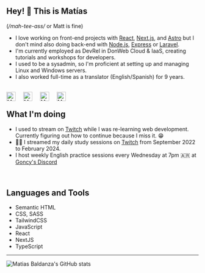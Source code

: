 ## Hey! 👋 This is Matías

\(_/mah-tee-ass/_ or Matt is fine\)

- I love working on front-end projects with [React](https://react.dev), [Next.js](https://nextjs.org/), and [Astro](https://astro.build/) but I don't mind also doing back-end with [Node.js](https://nodejs.org/), [Express](https://expressjs.com) or [Laravel](https://laravel.com/).
- I'm currently employed as DevRel in DonWeb Cloud & IaaS, creating tutorials and workshops for developers.
- I used to be a sysadmin, so I'm proficient at setting up and managing Linux and Windows servers.
- I also worked full-time as a translator (English/Spanish) for 9 years.

<br/>

<a href="https://twitter.com/matiasbaldanza">
<img align="left" alt="Matias Baldanza - Twitter" width="24px" src="https://icongr.am/fontawesome/twitter.svg?size=128&color=5095F0" style="margin-right: 20px;" />
</a>
<a href="https://linkedin.com/in/matiasbaldanza/">
<img align="left" alt="Matias Baldanza - LinkedIn" width="24px" src="https://icongr.am/fontawesome/linkedin.svg?size=128&color=5095F0" style="margin-right: 20px;" />
</a>
<a href="https://youtube.com/@Matiasbaldanza_dev">
<img align="left" alt="Matias Baldanza - YouTube" width="24px" src="https://icongr.am/fontawesome/youtube.svg?size=128&color=5095F0" style="margin-right: 20px;" />
</a>
<a href="https://twitch.gonzalopozzo.com">
<img align="left" alt="Matias Baldanza - Twitch" width="24px" src="https://icongr.am/fontawesome/twitch.svg?size=128&color=5095F0" style="margin-right: 20px;" />
</a>

<br />

## What I'm doing

- I used to stream on [Twitch](https://twitch.tv/matiasbaldanza) while I was re-learning web development. Currently figuring out how to continue because I miss it. 😁
- 👨‍💻 I streamed my daily study sessions on [Twitch](https://twitch.tv/matiasbaldanza) from September 2022 to February 2024.
- I host weekly English practice sessions every Wednesday at 7pm 🇦🇷 at [Goncy's Discord](https://discord.goncy.dev)

<br />

## Languages and Tools

- Semantic HTML
- CSS, SASS
- TailwindCSS
- JavaScript
- React
- NextJS
- TypeScript

---

![Matias Baldanza's GitHub stats](https://github-readme-stats.vercel.app/api?username=matiasbaldanza&show_icons=true&hide_border=true)

